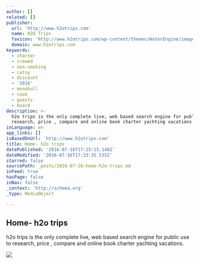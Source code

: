 ```yaml
---
author: []
related: []
publisher:
  url: 'http://www.h2otrips.com'
  name: H2O Trips
  favicon: 'http://www.h2otrips.com/wp-content/themes/WaterEngine/images/logo.5012.4.ico'
  domain: www.h2otrips.com
keywords:
  - charter
  - crewed
  - non-smoking
  - catsy
  - discount
  - '2016'
  - monohull
  - cook
  - guests
  - board
description: >-
  h2o trips is the only complete live, web based search engine for public use to
  research, price , compare and online book charter yachting vacations.
inLanguage: en
app_links: []
isBasedOnUrl: 'http://www.h2otrips.com'
title: Home- h2o trips
datePublished: '2016-07-16T17:25:15.148Z'
dateModified: '2016-07-16T17:23:35.535Z'
starred: false
sourcePath: _posts/2016-07-16-home-h2o-trips.md
inFeed: true
hasPage: false
inNav: false
_context: 'http://schema.org'
_type: MediaObject

---
```

<article style=""><h1>Home- h2o trips</h1><p>h2o trips is the only complete live, web based search engine for public use to research, price , compare and online book charter yachting vacations.</p><img src="http://www.h2otrips.com/wp-content/themes/WaterEngine/mk-images/heros/hero.02.jpg" /></article>
